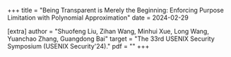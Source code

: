 +++
title = "Being Transparent is Merely the Beginning: Enforcing Purpose Limitation with Polynomial Approximation"
date = 2024-02-29

[extra]
author = "Shuofeng Liu, Zihan Wang, Minhui Xue, Long Wang, Yuanchao Zhang, Guangdong Bai"
target = "The 33rd USENIX Security Symposium (USENIX Security'24)."
pdf = ""
+++
